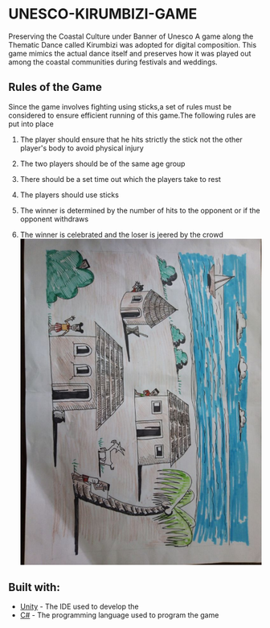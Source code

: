 # UNESCO-KIRUMBIZI-GAME
Preserving the Coastal Culture under Banner of Unesco A game along the Thematic Dance called Kirumbizi was adopted for digital composition. This game mimics the actual dance itself and preserves how it was played out among the coastal communities during festivals and weddings.
## Rules of the Game
Since the game involves fighting using sticks,a set of rules must be considered to ensure efficient running of this game.The following rules are put into place 

1. The player should ensure that he hits  strictly the stick not the other player's body to avoid physical injury

2. The two players should be of the same age group 

3. There should be a set time out which the players take to rest 

4. The players should use sticks    

5. The winner is determined by the number of hits to the opponent or if the opponent withdraws

6. The winner is celebrated and the loser is jeered by the crowd
![Screenshot](pi.jpg)

## Built with:

* [Unity](https://unity3d.com/) - The IDE  used to develop the 
* [C#](https://docs.microsoft.com/en-us/dotnet/csharp/programming-guide/) - The programming language used to program the game


